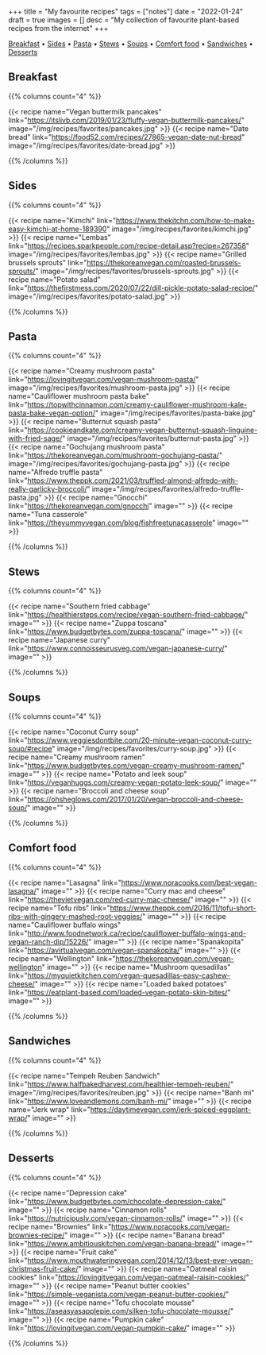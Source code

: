 +++
title = "My favourite recipes"
tags = ["notes"]
date = "2022-01-24"
draft = true
images = []
desc = "My collection of favourite plant-based recipes from the internet"
+++

<div class="table-of-contents">

[Breakfast](#breakfast) •
[Sides](#sides) •
[Pasta](#pasta) •
[Stews](#stews) •
[Soups](#soups) •
[Comfort food](#comfort-food) •
[Sandwiches](#sandwiches) •
[Desserts](#desserts)


</div>

## Breakfast
{{% columns count="4" %}}

{{< recipe name="Vegan buttermilk pancakes" link="https://itslivb.com/2019/01/23/fluffy-vegan-buttermilk-pancakes/" image="/img/recipes/favorites/pancakes.jpg" >}}
{{< recipe name="Date bread" link="https://food52.com/recipes/27865-vegan-date-nut-bread" image="/img/recipes/favorites/date-bread.jpg" >}}

{{% /columns %}}

## Sides
{{% columns count="4" %}}

{{< recipe name="Kimchi" link="https://www.thekitchn.com/how-to-make-easy-kimchi-at-home-189390" image="/img/recipes/favorites/kimchi.jpg" >}}
{{< recipe name="Lembas" link="https://recipes.sparkpeople.com/recipe-detail.asp?recipe=267358" image="/img/recipes/favorites/lembas.jpg" >}}
{{< recipe name="Grilled brussels sprouts" link="https://thekoreanvegan.com/roasted-brussels-sprouts/" image="/img/recipes/favorites/brussels-sprouts.jpg" >}}
{{< recipe name="Potato salad" link="https://thefirstmess.com/2020/07/22/dill-pickle-potato-salad-recipe/" image="/img/recipes/favorites/potato-salad.jpg" >}}

{{% /columns %}}

## Pasta
{{% columns count="4" %}}

{{< recipe name="Creamy mushroom pasta" link="https://lovingitvegan.com/vegan-mushroom-pasta/" image="/img/recipes/favorites/mushroom-pasta.jpg" >}}
{{< recipe name="Cauliflower mushroom pasta bake" link="https://topwithcinnamon.com/creamy-cauliflower-mushroom-kale-pasta-bake-vegan-option/" image="/img/recipes/favorites/pasta-bake.jpg" >}}
{{< recipe name="Butternut squash pasta" link="https://cookieandkate.com/creamy-vegan-butternut-squash-linguine-with-fried-sage/" image="/img/recipes/favorites/butternut-pasta.jpg" >}}
{{< recipe name="Gochujang mushroom pasta" link="https://thekoreanvegan.com/mushroom-gochujang-pasta/" image="/img/recipes/favorites/gochujang-pasta.jpg" >}}
{{< recipe name="Alfredo truffle pasta" link="https://www.theppk.com/2021/03/truffled-almond-alfredo-with-really-garlicky-broccoli/" image="/img/recipes/favorites/alfredo-truffle-pasta.jpg" >}}
{{< recipe name="Gnocchi" link="https://thekoreanvegan.com/gnocchi" image="" >}}
{{< recipe name="Tuna casserole" link="https://theyummyvegan.com/blog/fishfreetunacasserole" image="" >}}

{{% /columns %}}

## Stews
{{% columns count="4" %}}

{{< recipe name="Southern fried cabbage" link="https://healthiersteps.com/recipe/vegan-southern-fried-cabbage/" image="" >}}
{{< recipe name="Zuppa toscana" link="https://www.budgetbytes.com/zuppa-toscana/" image="" >}}
{{< recipe name="Japanese curry" link="https://www.connoisseurusveg.com/vegan-japanese-curry/" image="" >}}

{{% /columns %}}

## Soups
{{% columns count="4" %}}

{{< recipe name="Coconut Curry soup" link="https://www.veggiesdontbite.com/20-minute-vegan-coconut-curry-soup/#recipe" image="/img/recipes/favorites/curry-soup.jpg" >}}
{{< recipe name="Creamy mushroom ramen" link="https://www.budgetbytes.com/vegan-creamy-mushroom-ramen/" image="" >}}
{{< recipe name="Potato and leek soup" link="https://veganhuggs.com/creamy-vegan-potato-leek-soup/" image="" >}}
{{< recipe name="Broccoli and cheese soup" link="https://ohsheglows.com/2017/01/20/vegan-broccoli-and-cheese-soup/" image="" >}}

{{% /columns %}}

## Comfort food
{{% columns count="4" %}}

{{< recipe name="Lasagna" link="https://www.noracooks.com/best-vegan-lasagna/" image="" >}}
{{< recipe name="Curry mac and cheese" link="https://thevietvegan.com/red-curry-mac-cheese/" image="" >}}
{{< recipe name="Tofu ribs" link="https://www.theppk.com/2016/11/tofu-short-ribs-with-gingery-mashed-root-veggies/" image="" >}}
{{< recipe name="Cauliflower buffalo wings" link="http://www.foodnetwork.ca/recipe/cauliflower-buffalo-wings-and-vegan-ranch-dip/15226/" image="" >}}
{{< recipe name="Spanakopita" link="https://avirtualvegan.com/vegan-spanakopita/" image="" >}}
{{< recipe name="Wellington" link="https://thekoreanvegan.com/vegan-wellington" image="" >}}
{{< recipe name="Mushroom quesadillas" link="https://myquietkitchen.com/vegan-quesadillas-easy-cashew-cheese/" image="" >}}
{{< recipe name="Loaded baked potatoes" link="https://eatplant-based.com/loaded-vegan-potato-skin-bites/" image="" >}}


{{% /columns %}}

## Sandwiches
{{% columns count="4" %}}

{{< recipe name="Tempeh Reuben Sandwich" link="https://www.halfbakedharvest.com/healthier-tempeh-reuben/" image="/img/recipes/favorites/reuben.jpg" >}}
{{< recipe name="Banh mi" link="https://www.loveandlemons.com/banh-mi/" image="" >}}
{{< recipe name="Jerk wrap" link="https://daytimevegan.com/jerk-spiced-eggplant-wrap/" image="" >}}

{{% /columns %}}

## Desserts
{{% columns count="4" %}}

{{< recipe name="Depression cake" link="https://www.budgetbytes.com/chocolate-depression-cake/" image="" >}}
{{< recipe name="Cinnamon rolls" link="https://nutriciously.com/vegan-cinnamon-rolls/" image="" >}}
{{< recipe name="Brownies" link="https://www.noracooks.com/vegan-brownies-recipe/" image="" >}}
{{< recipe name="Banana bread" link="https://www.ambitiouskitchen.com/vegan-banana-bread/" image="" >}}
{{< recipe name="Fruit cake" link="https://www.mouthwateringvegan.com/2014/12/13/best-ever-vegan-christmas-fruit-cake/" image="" >}}
{{< recipe name="Oatmeal raisin cookies" link="https://lovingitvegan.com/vegan-oatmeal-raisin-cookies/" image="" >}}
{{< recipe name="Peanut butter cookies" link="https://simple-veganista.com/vegan-peanut-butter-cookies/" image="" >}}
{{< recipe name="Tofu chocolate mousse" link="https://aseasyasapplepie.com/silken-tofu-chocolate-mousse/" image="" >}}
{{< recipe name="Pumpkin cake" link="https://lovingitvegan.com/vegan-pumpkin-cake/" image="" >}}


{{% /columns %}}
